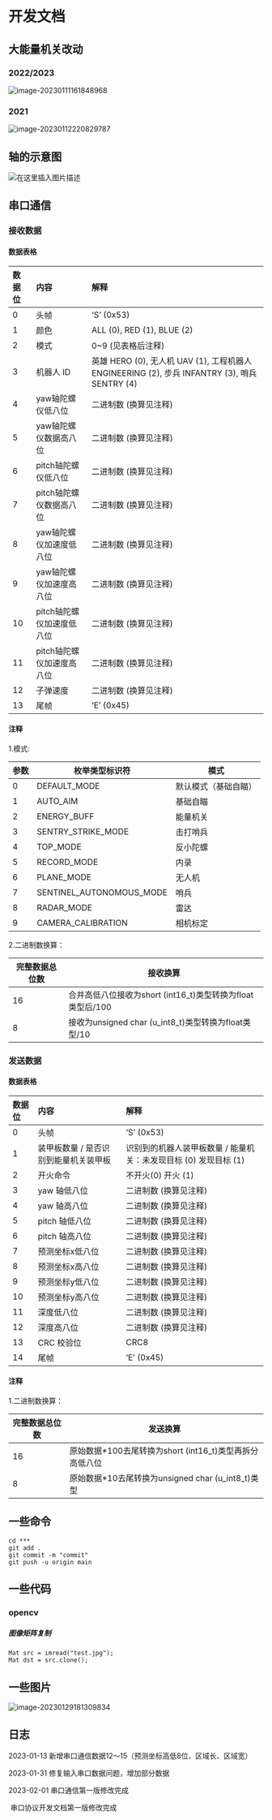 

# 开发文档

## 大能量机关改动

### 2022/2023

![image-20230111161848968](pic/image-20230111161848968.png)



### 2021

![image-20230112220829787](pic/image-20230112220829787.png)

## 轴的示意图

![在这里插入图片描述](pic/cord.png)

## 串口通信

### 接收数据

#### 数据表格


| 数据位 | 内容                      | 解释                                                         |
| :----- | :------------------------ | :----------------------------------------------------------- |
| 0      | 头帧                      | ‘S’ (0x53)                                                   |
| 1      | 颜色                      | ALL (0), RED (1), BLUE (2)                                   |
| 2      | 模式                      | 0~9 (见表格后注释)                                           |
| 3      | 机器人 ID                 | 英雄 HERO (0), 无人机 UAV (1), 工程机器人 ENGINEERING (2), 步兵 INFANTRY (3), 哨兵 SENTRY (4) |
| 4      | yaw轴陀螺仪低八位         | 二进制数 (换算见注释)                                        |
| 5      | yaw轴陀螺仪数据高八位     | 二进制数 (换算见注释)                                        |
| 6      | pitch轴陀螺仪低八位       | 二进制数 (换算见注释)                                        |
| 7      | pitch轴陀螺仪数据高八位   | 二进制数 (换算见注释)                                        |
| 8      | yaw轴陀螺仪加速度低八位   | 二进制数 (换算见注释)                                        |
| 9      | yaw轴陀螺仪加速度高八位   | 二进制数 (换算见注释)                                        |
| 10     | pitch轴陀螺仪加速度低八位 | 二进制数 (换算见注释)                                        |
| 11     | pitch轴陀螺仪加速度高八位 | 二进制数 (换算见注释)                                        |
| 12     | 子弹速度                  | 二进制数 (换算见注释)                                        |
| 13     | 尾帧                      | ‘E’ (0x45)                                                   |

#### 注释

1.模式:

| 参数 | 枚举类型标识符           | 模式                 |
| ---- | ------------------------ | -------------------- |
| 0    | DEFAULT_MODE             | 默认模式（基础自瞄） |
| 1    | AUTO_AIM                 | 基础自瞄             |
| 2    | ENERGY_BUFF              | 能量机关             |
| 3    | SENTRY_STRIKE_MODE       | 击打哨兵             |
| 4    | TOP_MODE                 | 反小陀螺             |
| 5    | RECORD_MODE              | 内录                 |
| 6    | PLANE_MODE               | 无人机               |
| 7    | SENTINEL_AUTONOMOUS_MODE | 哨兵                 |
| 8    | RADAR_MODE               | 雷达                 |
| 9    | CAMERA_CALIBRATION       | 相机标定             |

2.二进制数换算：

| 完整数据总位数 | 接收换算                                                   |
| -------------- | ---------------------------------------------------------- |
| 16             | 合并高低八位接收为short (int16_t)类型转换为float类型后/100 |
| 8              | 接收为unsigned char (u_int8_t)类型转换为float类型/10       |

### 发送数据

#### 数据表格


| 数据位 | 内容                                  | 解释                                                         |
| :----- | :------------------------------------ | :----------------------------------------------------------- |
| 0      | 头帧                                  | ‘S’ (0x53)                                                   |
| 1      | 装甲板数量 / 是否识别到能量机关装甲板 | 识别到的机器人装甲板数量 / 能量机关：未发现目标 (0) 发现目标 (1) |
| 2      | 开火命令                              | 不开火(0) 开火 (1)                                           |
| 3      | yaw 轴低八位                          | 二进制数 (换算见注释)                                        |
| 4      | yaw 轴高八位                          | 二进制数 (换算见注释)                                        |
| 5      | pitch 轴低八位                        | 二进制数 (换算见注释)                                        |
| 6      | pitch 轴高八位                        | 二进制数 (换算见注释)                                        |
| 7      | 预测坐标x低八位                       | 二进制数 (换算见注释)                                        |
| 8      | 预测坐标x高八位                       | 二进制数 (换算见注释)                                        |
| 9      | 预测坐标y低八位                       | 二进制数 (换算见注释)                                        |
| 10     | 预测坐标y高八位                       | 二进制数 (换算见注释)                                        |
| 11     | 深度低八位                            | 二进制数 (换算见注释)                                        |
| 12     | 深度高八位                            | 二进制数 (换算见注释)                                        |
| 13     | CRC 校验位                            | CRC8                                                         |
| 14     | 尾帧                                  | ‘E’ (0x45)                                                   |

#### 注释

1.二进制数换算：

| 完整数据总位数 | 发送换算                                                |
| -------------- | ------------------------------------------------------- |
| 16             | 原始数据*100去尾转换为short (int16_t)类型再拆分高低八位 |
| 8              | 原始数据*10去尾转换为unsigned char (u_int8_t)类型       |



## 一些命令

```
cd ***
git add .
git commit -m "commit"
git push -u origin main
```

## 一些代码

### opencv

##### 图像矩阵复制

```
Mat src = imread("test.jpg");
Mat dst = src.clone();
```

## 一些图片

![image-20230129181309834](pic/image-20230129181309834.png)



## 日志

2023-01-13 新增串口通信数据12～15（预测坐标高低8位、区域长、区域宽）

2023-01-31 修复输入串口数据问题，增加部分数据

2023-02-01 串口通信第一版修改完成

​                     串口协议开发文档第一版修改完成